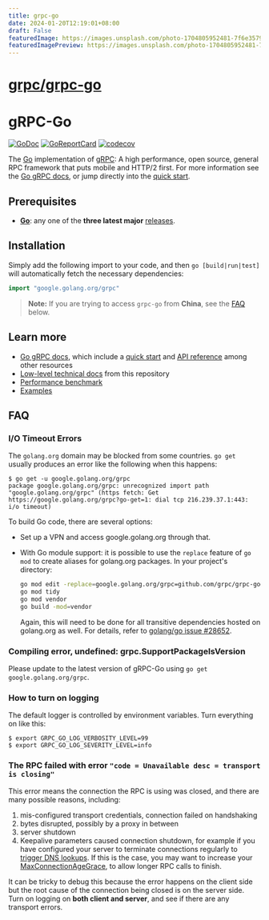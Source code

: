 ```yaml
---
title: grpc-go
date: 2024-01-20T12:19:01+08:00
draft: False
featuredImage: https://images.unsplash.com/photo-1704805952481-7f6e3579de30?ixid=M3w0NjAwMjJ8MHwxfHJhbmRvbXx8fHx8fHx8fDE3MDU3MjQxNTd8&ixlib=rb-4.0.3
featuredImagePreview: https://images.unsplash.com/photo-1704805952481-7f6e3579de30?ixid=M3w0NjAwMjJ8MHwxfHJhbmRvbXx8fHx8fHx8fDE3MDU3MjQxNTd8&ixlib=rb-4.0.3
---
```


# [grpc/grpc-go](https://github.com/grpc/grpc-go)

# gRPC-Go

[![GoDoc](https://pkg.go.dev/badge/google.golang.org/grpc)][API]
[![GoReportCard](https://goreportcard.com/badge/grpc/grpc-go)](https://goreportcard.com/report/github.com/grpc/grpc-go)
[![codecov](https://codecov.io/gh/grpc/grpc-go/graph/badge.svg)](https://codecov.io/gh/grpc/grpc-go)

The [Go][] implementation of [gRPC][]: A high performance, open source, general
RPC framework that puts mobile and HTTP/2 first. For more information see the
[Go gRPC docs][], or jump directly into the [quick start][].

## Prerequisites

- **[Go][]**: any one of the **three latest major** [releases][go-releases].

## Installation

Simply add the following import to your code, and then `go [build|run|test]`
will automatically fetch the necessary dependencies:


```go
import "google.golang.org/grpc"
```

> **Note:** If you are trying to access `grpc-go` from **China**, see the
> [FAQ](#FAQ) below.

## Learn more

- [Go gRPC docs][], which include a [quick start][] and [API
  reference][API] among other resources
- [Low-level technical docs](Documentation) from this repository
- [Performance benchmark][]
- [Examples](examples)

## FAQ

### I/O Timeout Errors

The `golang.org` domain may be blocked from some countries. `go get` usually
produces an error like the following when this happens:

```console
$ go get -u google.golang.org/grpc
package google.golang.org/grpc: unrecognized import path "google.golang.org/grpc" (https fetch: Get https://google.golang.org/grpc?go-get=1: dial tcp 216.239.37.1:443: i/o timeout)
```

To build Go code, there are several options:

- Set up a VPN and access google.golang.org through that.

- With Go module support: it is possible to use the `replace` feature of `go
  mod` to create aliases for golang.org packages.  In your project's directory:

  ```sh
  go mod edit -replace=google.golang.org/grpc=github.com/grpc/grpc-go@latest
  go mod tidy
  go mod vendor
  go build -mod=vendor
  ```

  Again, this will need to be done for all transitive dependencies hosted on
  golang.org as well. For details, refer to [golang/go issue
  #28652](https://github.com/golang/go/issues/28652).

### Compiling error, undefined: grpc.SupportPackageIsVersion

Please update to the latest version of gRPC-Go using
`go get google.golang.org/grpc`.

### How to turn on logging

The default logger is controlled by environment variables. Turn everything on
like this:

```console
$ export GRPC_GO_LOG_VERBOSITY_LEVEL=99
$ export GRPC_GO_LOG_SEVERITY_LEVEL=info
```

### The RPC failed with error `"code = Unavailable desc = transport is closing"`

This error means the connection the RPC is using was closed, and there are many
possible reasons, including:
 1. mis-configured transport credentials, connection failed on handshaking
 1. bytes disrupted, possibly by a proxy in between
 1. server shutdown
 1. Keepalive parameters caused connection shutdown, for example if you have
    configured your server to terminate connections regularly to [trigger DNS
    lookups](https://github.com/grpc/grpc-go/issues/3170#issuecomment-552517779).
    If this is the case, you may want to increase your
    [MaxConnectionAgeGrace](https://pkg.go.dev/google.golang.org/grpc/keepalive?tab=doc#ServerParameters),
    to allow longer RPC calls to finish.

It can be tricky to debug this because the error happens on the client side but
the root cause of the connection being closed is on the server side. Turn on
logging on __both client and server__, and see if there are any transport
errors.

[API]: https://pkg.go.dev/google.golang.org/grpc
[Go]: https://golang.org
[Go module]: https://github.com/golang/go/wiki/Modules
[gRPC]: https://grpc.io
[Go gRPC docs]: https://grpc.io/docs/languages/go
[Performance benchmark]: https://performance-dot-grpc-testing.appspot.com/explore?dashboard=5180705743044608
[quick start]: https://grpc.io/docs/languages/go/quickstart
[go-releases]: https://golang.org/doc/devel/release.html
